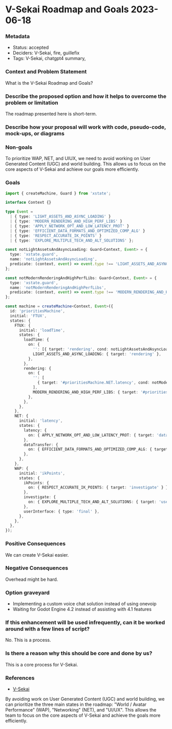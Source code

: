 # V-Sekai Roadmap and Goals 2023-06-18

### Metadata

- Status: accepted
- Deciders: V-Sekai, fire, guillefix
- Tags: V-Sekai, chatgpt4 summary,

### Context and Problem Statement

What is the V-Sekai Roadmap and Goals?

### Describe the proposed option and how it helps to overcome the problem or limitation

The roadmap presented here is short-term.

### Describe how your proposal will work with code, pseudo-code, mock-ups, or diagrams

### Non-goals

To prioritize WAP, NET, and UIUX, we need to avoid working on User Generated Content (UGC) and world building. This allows us to focus on the core aspects of V-Sekai and achieve our goals more efficiently.

### Goals

```typescript
import { createMachine, Guard } from 'xstate';

interface Context {}

type Event =
  | { type: 'LIGHT_ASSETS_AND_ASYNC_LOADING' }
  | { type: 'MODERN_RENDERING_AND_HIGH_PERF_LIBS' }
  | { type: 'APPLY_NETWORK_OPT_AND_LOW_LATENCY_PROT' }
  | { type: 'EFFICIENT_DATA_FORMATS_AND_OPTIMIZED_COMP_ALG' }
  | { type: 'RESPECT_ACCURATE_IK_POINTS' }
  | { type: 'EXPLORE_MULTIPLE_TECH_AND_ALT_SOLUTIONS' };

const notLightAssetsAndAsyncLoading: Guard<Context, Event> = {
  type: 'xstate.guard',
  name: 'notLightAssetsAndAsyncLoading',
  predicate: (context, event) => event.type !== 'LIGHT_ASSETS_AND_ASYNC_LOADING',
};

const notModernRenderingAndHighPerfLibs: Guard<Context, Event> = {
  type: 'xstate.guard',
  name: 'notModernRenderingAndHighPerfLibs',
  predicate: (context, event) => event.type !== 'MODERN_RENDERING_AND_HIGH_PERF_LIBS',
};

const machine = createMachine<Context, Event>({
  id: 'prioritiesMachine',
  initial: 'FTUX',
  states: {
    FTUX: {
      initial: 'loadTime',
      states: {
        loadTime: {
          on: {
            '': [{ target: 'rendering', cond: notLightAssetsAndAsyncLoading }],
            LIGHT_ASSETS_AND_ASYNC_LOADING: { target: 'rendering' },
          },
        },
        rendering: {
          on: {
            '': [
              { target: '#prioritiesMachine.NET.latency', cond: notModernRenderingAndHighPerfLibs },
            ],
            MODERN_RENDERING_AND_HIGH_PERF_LIBS: { target: '#prioritiesMachine.NET.latency' },
          },
        },
      },
    },
    NET: {
      initial: 'latency',
      states: {
        latency: {
          on: { APPLY_NETWORK_OPT_AND_LOW_LATENCY_PROT: { target: 'dataTransfer' } },
        },
        dataTransfer: {
          on: { EFFICIENT_DATA_FORMATS_AND_OPTIMIZED_COMP_ALG: { target: '#prioritiesMachine.WAP.ikPoints' } },
        },
      },
    },
    WAP: {
      initial: 'ikPoints',
      states: {
        ikPoints: {
          on: { RESPECT_ACCURATE_IK_POINTS: { target: 'investigate' } },
        },
        investigate: {
          on: { EXPLORE_MULTIPLE_TECH_AND_ALT_SOLUTIONS: { target: 'userInterface' } },
        },
        userInterface: { type: 'final' },
      },
    },
  },
});
```

### Positive Consequences

We can create V-Sekai easier.

### Negative Consequences

Overhead might be hard.

### Option graveyard

- Implementing a custom voice chat solution instead of using onevoip
- Waiting for Godot Engine 4.2 instead of assisting with 4.1 features

### If this enhancement will be used infrequently, can it be worked around with a few lines of script?

No. This is a process.

### Is there a reason why this should be core and done by us?

This is a core process for V-Sekai.

### References

- [V-Sekai](https://v-sekai.org/)

By avoiding work on User Generated Content (UGC) and world building, we can prioritize the three main states in the roadmap: "World / Avatar Performance" (WAP), "Networking" (NET), and "UI/UX". This allows the team to focus on the core aspects of V-Sekai and achieve the goals more efficiently.